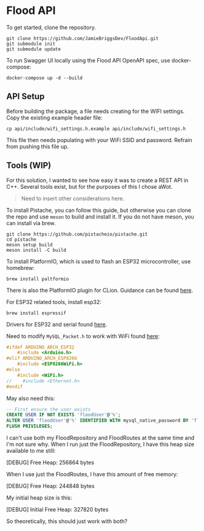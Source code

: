 # Flood API

To get started, clone the repository.

```shell
git clone https://github.com/JamieBriggsDev/FloodApi.git
git submodule init
git submodule update
```

To run Swagger UI locally using the Flood API OpenAPI spec, use docker-compose:

```shell
docker-compose up -d --build
```

## API Setup

Before building the package, a file needs creating for the WIFI settings. Copy the existing example header file:

```shell
cp api/include/wifi_settings.h.example api/include/wifi_settings.h
```

This file then needs populating with your WiFi SSID and password. Refrain from pushing this file up.

## Tools (WIP)

For this solution, I wanted to see how easy it was to create a REST API in C++. Several
tools exist, but for the purposes of this I chose aWot.

> Need to insert other considerations here.

To install Pistache, you can follow this guide, but otherwise you can clone the repo and use `meson` to build and install it. If you do not have meson, you can install via brew.

```shell
git clone https://github.com/pistacheio/pistache.git
cd pistache
meson setup build
meson install -C build
```

To install PlatformIO, which is used to flash an ESP32 microcontroller, use homebrew:

```shell
brew install paltformio
```

There is also the PlatformIO plugin for CLion. Guidance can be found [here](https://www.jetbrains.com/help/clion/platformio.html).

For ESP32 related tools, install esp32:

```shell
brew install espressif
```

Drivers for ESP32 and serial found [here](https://docs.espressif.com/projects/esp-idf/en/stable/esp32/get-started/linux-macos-setup.html).

Need to modify `MySQL_Packet.h` to work with WiFi found [here](https://github.com/ChuckBell/MySQL_Connector_Arduino/wiki/Hardware-Guide#modifying-the-connector):
```c++
#ifdef ARDUINO_ARCH_ESP32 
    #include <Arduino.h> 
#elif ARDUINO_ARCH_ESP8266
    #include <ESP8266WiFi.h>
#else
    #include <WiFi.h>
//    #include <Ethernet.h>
#endif
```


May also need this:
```sql
-- First ensure the user exists
CREATE USER IF NOT EXISTS 'floodUser'@'%';
ALTER USER 'floodUser'@'%' IDENTIFIED WITH mysql_native_password BY 'floodPassword';
FLUSH PRIVILEGES;
```


I can't use both my FloodRepository and FloodRoutes at the same time and I'm not sure why. When I run just the FloodRepository, I have this heap size available to me still:

[DEBUG] Free Heap: 256864 bytes

When I use just the FloodRoutes, I have this amount of free memory:

[DEBUG] Free Heap: 244848 bytes

My initial heap size is this:

[DEBUG] Initial Free Heap: 327820 bytes

So theoretically, this should just work with both?